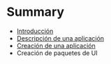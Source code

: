 # Summary

* [Introducción](README.md)
* [Descripción de una aplicación](chapter1.md)
* [Creación de una aplicación](chapter2.md)
* Creación de paquetes de UI

